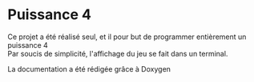 # Puissance 4

Ce projet a été réalisé seul, et il pour but de programmer entièrement un puissance 4\
Par soucis de simplicité, l'affichage du jeu se fait dans un terminal.

La documentation a été rédigée grâce à Doxygen
